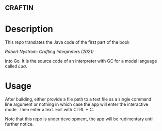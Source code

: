 ## CRAFTIN

# Description

This repo translates the Java code of the first part of the book

*Robert Nystrom: Crafting Interpreters (2021)*

into Go. It is the source code of an interpreter with GC for a 
model language called *Lua*.

# Usage

After building, either provide a file path to a text file as a 
single command line argument or nothing in which case the app 
will enter the interactive mode. Then enter a text. Exit with
CTRL + C.

Note that this repo is under development, the app will be rudimentary
until further notice.

